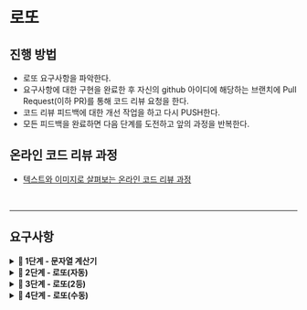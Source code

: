# 로또

## 진행 방법

* 로또 요구사항을 파악한다.
* 요구사항에 대한 구현을 완료한 후 자신의 github 아이디에 해당하는 브랜치에 Pull Request(이하 PR)를 통해 코드 리뷰 요청을 한다.
* 코드 리뷰 피드백에 대한 개선 작업을 하고 다시 PUSH한다.
* 모든 피드백을 완료하면 다음 단계를 도전하고 앞의 과정을 반복한다.

## 온라인 코드 리뷰 과정

* [텍스트와 이미지로 살펴보는 온라인 코드 리뷰 과정](https://github.com/next-step/nextstep-docs/tree/master/codereview)

</br>

---

## 요구사항

<details>
<summary><b>🚀 1단계 - 문자열 계산기</b></summary>

**기능 요구사항**
> - [X] 더하기
> - [X] 빼기
> - [X] 곱하기
> - [X] 나누기
> - [X] 입력 문자열이 null이거나 공백이면 에러
> - [X] 입력된 기호가 사칙연산이 아니면 에러

</details>

<details>
<summary><b>🚀 2단계 - 로또(자동)</b></summary>

**기능 요구사항**
> - [X] 구입 금액이 1000원 미만인 경우 예외처리한다. (로또 티켓 장당 1000원)
> - [X] 1~45까지의 로또 번호를 자동 생성한다.
> - [X] 한 장의 로또 티켓 내 포함된 당첨 번호의 갯수를 구한다.
> - [X] 당첨 번호 갯수에 따른 상금은 다음과 같다.
>> - 3개 일치 시, 5,000원
>> - 4개 일치 시, 50,000원
>> - 5개 일치 시, 1,500,000원
>> - 6개 일치 시, 2,000,000,000원
> - [X] 로또 결과 수익률을 계산한다.

</details>

<details>
<summary><b>🚀 3단계 - 로또(2등)</b></summary>

**기능 요구사항**
> - [X] 보너스볼을하나 더 입력받는다.
> - [X] 입력받은 보너스볼도 기존 입력한 당첨번호와 중복되면 안된다.
> - [X] 당첨번호가 보너스볼 포함 5개 일치 시, 당첨통계 2등으로 처리한다.
> - [X] 당첨 번호 갯수에 따른 상금은 다음과 같다.
>> - 3개 일치 시, 5,000원
>> - 4개 일치 시, 50,000원
>> - 5개 일치 시, 1,500,000원
>> - 보너스볼 포함 5개 일치 시, 30,000,000원
>> - 6개 일치 시, 2,000,000,000원

</details>

<details>
<summary><b>🚀 4단계 - 로또(수동)</b></summary>

**기능 요구사항**
> - 3단계 기능에 더하여..
> - [X] 수동으로 구매할 로또 수를 입력받는다.
> - [X] 이 때, 수동 구입 갯수가 0인 경우, 수동 번호를 입력받지 않고 바로 자동 번호를 생성한다.
> - [X] 수동 구입 갯수가 0 초과인 경우, 수동으로 구매할 번호를 입력받는다.
> - [X] '입력한 구입금액'에서 '수동 구입금액'을 제한 나머지로 '자동 로또'를 구매한다.
>> - [X] 단, 수동 구입 후 잔액이 1000원 미만인 경우 자동 구입금액은 0원이다.
> - [X] 수동 구입금액이 입력한 총 구입금액을 초과할 경우 예외처리한다.

</details>

</br>
